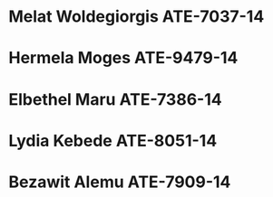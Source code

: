 # Melat Woldegiorgis ATE-7037-14
# Hermela Moges ATE-9479-14
# Elbethel Maru ATE-7386-14
# Lydia Kebede ATE-8051-14
# Bezawit Alemu  ATE-7909-14
